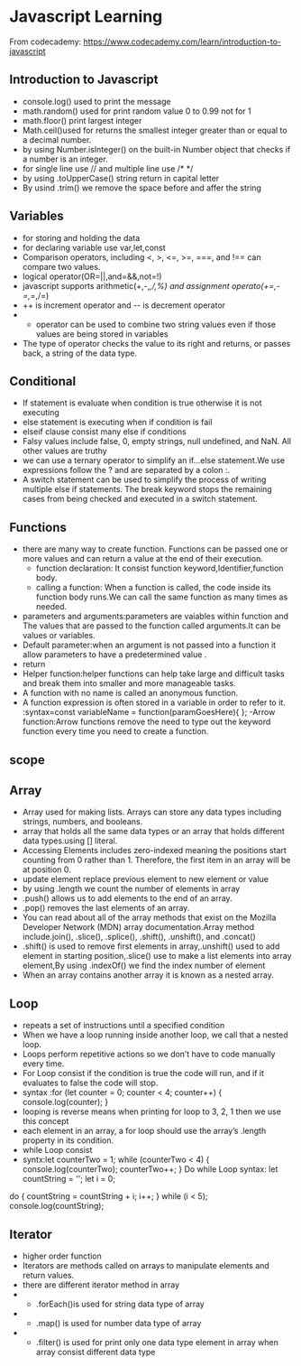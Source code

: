 # Javascript Learning

From codecademy: https://www.codecademy.com/learn/introduction-to-javascript

## Introduction to Javascript
- console.log() used to print the message
- math.random() used for print random value 0 to 0.99 not for 1
- math.floor() print largest integer
- Math.ceil()used for returns the smallest integer greater than or equal to a decimal number.
- by using Number.isInteger() on the built-in Number object that checks if a number is an integer.
- for single line use // and multiple line use /* */
- by using .toUpperCase() string return in capital letter
- By usind .trim() we remove the space before and affer the string
## Variables
- for storing and holding the data
- for declaring variable use var,let,const
- Comparison operators, including <, >, <=, >=, ===, and !== can compare two values.
- logical operator(OR=||,and=&&,not=!)
-  javascript supports arithmetic(+,-,*,/,%) and assignment operato(+=,-=,*=,/=)
-  ++ is increment operator and -- is decrement operator
-  + operator can be used to combine two string values even if those values are being stored in variables
-  The type of operator checks the value to its right and returns, or passes back, a string of the data type.
## Conditional
-  If statement is evaluate when condition is true otherwise it is not executing 
- else statement is executing when if condition is fail
- elseif clause consist many else if conditions 
- Falsy values include false, 0, empty strings, null undefined, and NaN. All other values are truthy
- we can use a ternary operator to simplify an if...else statement.We use expressions follow the ? and are separated by a colon :.
- A switch statement can be used to simplify the process of writing multiple else if statements. The break keyword stops the remaining cases from being checked and executed in a switch statement.
## Functions
- there are many way to create function. Functions can be passed one or more values and can return a value at the end of their execution. 
  - function declaration: It consist function keyword,Identifier,function body.
  - calling a function: When a function is called, the code inside its function body runs.We can call the same function as many times as needed.
 - parameters and arguments:parameters are vaiables within function and The values that are passed to the function  called arguments.It can be values or variables.
 - Default parameter:when an argument is not passed into a function it allow parameters to have a predetermined value .
 - return
 - Helper function:helper functions can help take large and difficult tasks and break them into smaller and more manageable tasks.
 - A function with no name is called an anonymous function. 
 - A function expression is often stored in a variable in order to refer to it.
   :syntax=const variableName = function(paramGoesHere){
};
-Arrow function:Arrow functions remove the need to type out the keyword function every time you need to create a function.
## scope
## Array
- Array  used for making lists. Arrays can store any data types including strings, numbers, and booleans.
- array that holds all the same data types or an array that holds different data types.using []  literal.
- Accessing Elements includes zero-indexed meaning the positions start counting from 0 rather than 1. Therefore, the first item in an array will be at position 0.
- update element replace previous element to new element or value
- by using .length we count the number of elements in array
- .push() allows us to add elements to the end of an array.
- .pop() removes the last elements of an array.
- You can read about all of the array methods that exist on the Mozilla Developer Network (MDN) array documentation.Array method include.join(), .slice(), .splice(), .shift(), .unshift(), and .concat() 
- .shift() is used to remove first elements in array,.unshift() used to add element in starting position,.slice() use to make a list elements into array element,By using .indexOf() we find the index number of element
- When an array contains another array it is known as a nested array.
## Loop
- repeats a set of instructions until a specified condition
- When we have a loop running inside another loop, we call that a nested loop.
- Loops perform repetitive actions so we don’t have to code manually every time.
- For Loop consist if the condition is true the code  will run, and if it evaluates to false the code will stop.
 -  syntax :for (let counter = 0; counter < 4; counter++)
     {
       console.log(counter);
     }
- looping is reverse means  when printing for loop to 3, 2, 1 then we use this concept
- each element in an array, a for loop should use the array’s .length property in its condition.
- while Loop consist
 - syntx:let counterTwo = 1;
  while (counterTwo < 4) {
    console.log(counterTwo);
    counterTwo++;
    }
    Do while Loop 
syntax:
let countString = '';
let i = 0;
 
do {
countString = countString + i;
  i++;
} while (i < 5);
 console.log(countString);
## Iterator
- higher order function
- Iterators are methods called on arrays to manipulate elements and return values.
- there are different iterator method in array
- - .forEach()is used for string data type of array
- - .map() is used for number data type of array
- - .filter() is used for print only one data type element in array when array consist different data type
